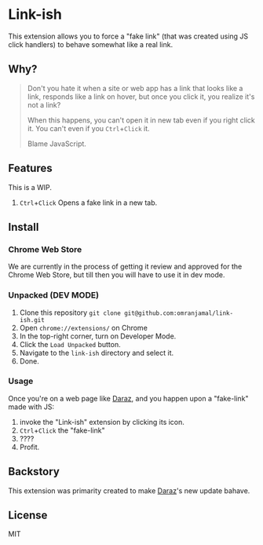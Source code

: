 # Link-ish

This extension allows you to force a "fake link" (that was created using JS click handlers) to behave somewhat like a real link.

## Why?

> Don't you hate it when a site or web app has a link that looks like a link, responds like a link on hover, but once you click it, you realize it's not a link? 
> 
> When this happens, you can't open it in new tab even
> if you right click it. You can't even if you
> `Ctrl`+`Click` it.
>
> Blame JavaScript.

## Features

This is a WIP.

1. `Ctrl`+`Click` Opens a fake link in a new tab.

## Install

### Chrome Web Store

We are currently in the process of getting it review and approved for the Chrome Web Store, but till then you will have to use it in dev mode.

### Unpacked (DEV MODE)

1. Clone this repository `git clone git@github.com:omranjamal/link-ish.git`
2. Open `chrome://extensions/` on Chrome
3. In the top-right corner, turn on Developer Mode.
4. Click the `Load Unpacked` button.
5. Navigate to the `link-ish` directory and select it.
6. Done.

### Usage

Once you're on a web page like [Daraz](https://www.daraz.com.bd/), and you happen upon a "fake-link" made with JS:

1. invoke the "Link-ish" extension by clicking its icon.
2. `Ctrl`+`Click` the "fake-link"
3. ????
4. Profit.

## Backstory

This extension was primarity created to make [Daraz](https://www.daraz.com.bd/)'s new update bahave.

## License

MIT